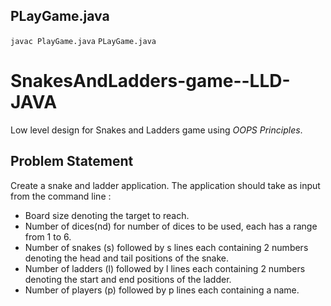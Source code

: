 ## PLayGame.java
`javac PlayGame.java` 
`PLayGame.java`

# SnakesAndLadders-game--LLD-JAVA
Low level design for Snakes and Ladders game using *OOPS Principles*.

## Problem Statement

Create a snake and ladder application. The application should take as input from the command line :

- Board size denoting the target to reach.
- Number of dices(nd) for number of dices to be used, each has a range from 1 to 6.
- Number of snakes (s) followed by s lines each containing 2 numbers denoting the head and tail positions of the snake.
- Number of ladders (l) followed by l lines each containing 2 numbers denoting the start and end positions of the ladder.
- Number of players (p) followed by p lines each containing a name.


